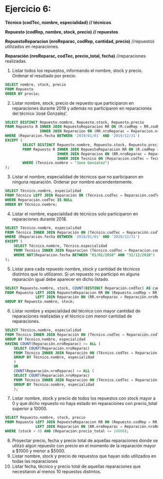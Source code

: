 # Ejercicio 6:

**Técnico (codTec, nombre, especialidad) // técnicos**

**Repuesto (codRep, nombre, stock, precio) // repuestos**

**RepuestoReparacion (nroReparac, codRep, cantidad, precio)** //repuestos utilizados en
reparaciones.

**Reparación (nroReparac, codTec, precio_total, fecha)** //reparaciones realizadas.

1. Listar todos los repuestos, informando el nombre, stock y precio. Ordenar el
resultado por precio.

```sql
SELECT nombre, stock, precio
FROM Repuesto
ORDER BY precio;
```

2. Listar nombre, stock, precio de repuesto que participaron en reparaciones durante
2019 y además no participaron en reparaciones del técnico ‘José Gonzalez’.

```sql
SELECT DISTINCT Repuesto.nombre, Repuesto.stock, Repuesto.precio
FROM Repuesto R INNER JOIN RepuestoReparacion RR ON (R.codRep = RR.codRep)
                INNER JOIN Reparacion ON (RR.nroReparac = Reparacion.nroReparac)
WHERE (Reparacion.fecha BETWEEN '2019/01/01' AND '2019/12/31')
EXCEPT (
        SELECT DISTINCT Repuesto.nombre, Repuesto.stock, Repuesto.precio
        FROM Repuesto R INNER JOIN RepuestoReparacion RR ON (R.codRep = RR.codRep)
                        INNER JOIN Reparacion ON (RR.nroReparac = Reparacion.nroReparac)
                        INNER JOIN Tecnico ON (Reparacion.codTec = Tecnico.codTec)
        WHERE (Tecnico.nombre = "Jose Gonzalez")
);
```

3. Listar el nombre, especialidad de técnicos que no participaron en ninguna
reparación. Ordenar por nombre ascendentemente.

```sql
SELECT Técnico.nombre, especialidad
FROM Técnico LEFT JOIN Reparación ON (Técnico.codTec = Reparación.codTec)
WHERE Reparación.codTec IS NULL
ORDER BY Técnico.nombre;
```

4. Listar el nombre, especialidad de técnicos solo participaron en reparaciones durante 2018.

```sql
SELECT Técnico.nombre, especialidad
FROM Técnico INNER JOIN Reparación ON (Técnico.codTec = Reparación.codTec)
WHERE (Reparación.fecha BETWEEN '2018/01/01' AND '2018/12/31')
EXCEPT (
    SELECT Técnico.nombre, Técnico.especialidad
    FROM Tecnico INNER JOIN Reparacion (Técnico.codTec = Reparacion.codTec)
    WHERE NOT(Reparacion.fecha BETWEEN "01/01/2018" AND "31/12/2018")
);
```

5. Listar para cada repuesto nombre, stock y cantidad de técnicos distintos que lo
utilizaron. Si un repuesto no participó en alguna reparación igual debe aparecer en
dicho listado.

```sql
SELECT Repuesto.nombre, stock, COUNT(DISTINCT Reparación.codTec) AS cantidad_tecnicos
FROM Repuesto LEFT JOIN RepuestoReparacion RR ON (Repuesto.codRep = RR.codRep)
              LEFT JOIN Reparación ON (RR.nroReparac = Reparación.nroReparac)
GROUP BY Repuesto.nombre, stock;
```

6. Listar nombre y especialidad del técnico con mayor cantidad de reparaciones
realizadas y el técnico con menor cantidad de reparaciones.

```sql
SELECT Técnico.nombre, especialidad
FROM Técnico INNER JOIN Reparación ON (Técnico.codTec = Reparación.codTec)
GROUP BY Técnico.nombre, especialidad
HAVING COUNT(Reparación.nroReparac) >= ALL (
    SELECT COUNT(Reparación.nroReparac)
    FROM Técnico INNER JOIN Reparación ON (Técnico.codTec = Reparación.codTec)
    GROUP BY Técnico.nombre, especialidad
    )
    OR
    COUNT(Reparación.nroReparac) <= ALL (
    SELECT COUNT(Reparación.nroReparac)
    FROM Técnico INNER JOIN Reparación ON (Técnico.codTec = Reparación.codTec)
    GROUP BY Técnico.nombre, especialidad
    );
```

7. Listar nombre, stock y precio de todos los repuestos con stock mayor a 0 y que
dicho repuesto no haya estado en reparaciones con precio_total superior a 10000.

```sql
SELECT Repuesto.nombre, stock, precio
FROM Repuesto LEFT JOIN RepuestoReparacion RR ON (Repuesto.codRep = RR.codRep)
              LEFT JOIN Reparación ON (RR.nroReparac = Reparación.nroReparac)
WHERE (stock > 0) AND (Reparación.precio_total <= 10000);
```

8. Proyectar precio, fecha y precio total de aquellas reparaciones donde se utilizó algún
repuesto con precio en el momento de la reparación mayor a $1000 y menor a
$5000.
9. Listar nombre, stock y precio de repuestos que hayan sido utilizados en todas las
reparaciones
10. Listar fecha, técnico y precio total de aquellas reparaciones que necesitaron al
menos 10 repuestos distintos.
